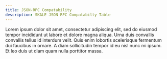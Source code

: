 ```yaml
---
title: JSON-RPC Compatability
description: SKALE JSON-RPC Compatabilty Table
---
```


Lorem ipsum dolor sit amet, consectetur adipiscing elit, sed do eiusmod tempor incididunt ut labore et dolore magna aliqua. Urna duis convallis convallis tellus id interdum velit. Quis enim lobortis scelerisque fermentum dui faucibus in ornare. A diam sollicitudin tempor id eu nisl nunc mi ipsum. Et leo duis ut diam quam nulla porttitor massa.
